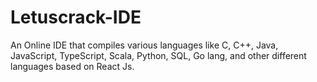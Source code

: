 # Letuscrack-IDE
An Online IDE that compiles various languages like C, C++, Java, JavaScript, TypeScript, Scala, Python, SQL, Go lang, and other different languages based on React Js.
